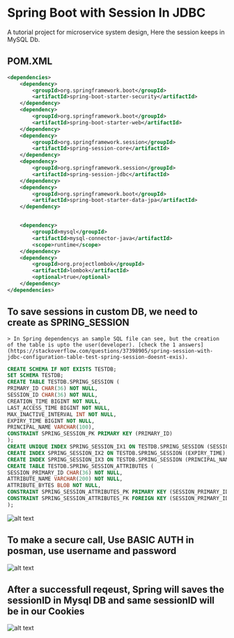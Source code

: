 # Spring Boot with Session In JDBC

A tutorial project for microservice system design, Here the session keeps in MySQL Db.

## POM.XML
```xml
<dependencies>
    <dependency>
        <groupId>org.springframework.boot</groupId>
        <artifactId>spring-boot-starter-security</artifactId>
    </dependency>
    <dependency>
        <groupId>org.springframework.boot</groupId>
        <artifactId>spring-boot-starter-web</artifactId>
    </dependency>
    <dependency>
        <groupId>org.springframework.session</groupId>
        <artifactId>spring-session-core</artifactId>
    </dependency>
    <dependency>
        <groupId>org.springframework.session</groupId>
        <artifactId>spring-session-jdbc</artifactId>
    </dependency>
    <dependency>
        <groupId>org.springframework.boot</groupId>
        <artifactId>spring-boot-starter-data-jpa</artifactId>
    </dependency>


    <dependency>
        <groupId>mysql</groupId>
        <artifactId>mysql-connector-java</artifactId>
        <scope>runtime</scope>
    </dependency>
    <dependency>
        <groupId>org.projectlombok</groupId>
        <artifactId>lombok</artifactId>
        <optional>true</optional>
    </dependency>
</dependencies>
```

## To save sessions in custom DB, we need to create as SPRING_SESSION

    > In Spring dependencys an sample SQL file can see, but the creation of the table is upto the user(developer). [check the 1 answers](https://stackoverflow.com/questions/37398905/spring-session-with-jdbc-configuration-table-test-spring-session-doesnt-exis).

```sql
CREATE SCHEMA IF NOT EXISTS TESTDB;
SET SCHEMA TESTDB;
CREATE TABLE TESTDB.SPRING_SESSION (
PRIMARY_ID CHAR(36) NOT NULL,
SESSION_ID CHAR(36) NOT NULL,
CREATION_TIME BIGINT NOT NULL,
LAST_ACCESS_TIME BIGINT NOT NULL,
MAX_INACTIVE_INTERVAL INT NOT NULL,
EXPIRY_TIME BIGINT NOT NULL,
PRINCIPAL_NAME VARCHAR(100),
CONSTRAINT SPRING_SESSION_PK PRIMARY KEY (PRIMARY_ID)
);
CREATE UNIQUE INDEX SPRING_SESSION_IX1 ON TESTDB.SPRING_SESSION (SESSION_ID);
CREATE INDEX SPRING_SESSION_IX2 ON TESTDB.SPRING_SESSION (EXPIRY_TIME);
CREATE INDEX SPRING_SESSION_IX3 ON TESTDB.SPRING_SESSION (PRINCIPAL_NAME);
CREATE TABLE TESTDB.SPRING_SESSION_ATTRIBUTES (
SESSION_PRIMARY_ID CHAR(36) NOT NULL,
ATTRIBUTE_NAME VARCHAR(200) NOT NULL,
ATTRIBUTE_BYTES BLOB NOT NULL,
CONSTRAINT SPRING_SESSION_ATTRIBUTES_PK PRIMARY KEY (SESSION_PRIMARY_ID, ATTRIBUTE_NAME),
CONSTRAINT SPRING_SESSION_ATTRIBUTES_FK FOREIGN KEY (SESSION_PRIMARY_ID) REFERENCES TESTDB.SPRING_SESSION(PRIMARY_ID) ON DELETE CASCADE
);
```

![alt text](https://user-images.githubusercontent.com/23372515/88884577-8cd3d480-d254-11ea-9525-5f3c411f5cdb.png)

## To make a secure call, Use BASIC AUTH in posman, use username and password
![alt text](https://user-images.githubusercontent.com/23372515/88884581-8e050180-d254-11ea-85d3-7ef51a8596c5.png)

## After a successfull reqeust, Spring will saves the sessionID in Mysql DB and same sessionID will be in our Cookies
![alt text](https://user-images.githubusercontent.com/23372515/88884584-8e9d9800-d254-11ea-9163-60c4c2e6a40d.png)


 
